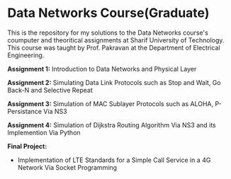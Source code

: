 # Data Networks Course(Graduate)

This is the repository for my solutions to the Data Networks course's coumputer and theoritical assignments at Sharif University of Technology. This course was taught by Prof. Pakravan at the Department of Electrical Engineering.

**Assignment 1:** Introduction to Data Networks and Physical Layer

**Assignment 2:** Simulating Data Link Protocols such as Stop and Wait, Go Back-N and Selective Repeat

**Assignment 3:** Simulation of MAC Sublayer Protocols such as ALOHA, P-Persistance Via NS3

**Assignment 4:** Simulation of Dijkstra Routing Algorithm Via NS3 and its Implemention Via Python 

**Final Project:**
- Implementation of LTE Standards for a Simple Call Service in a 4G Network Via Socket Programming 



